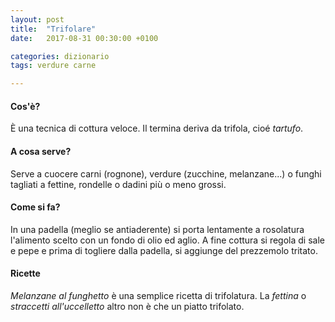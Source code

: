 ```yaml
---
layout: post
title:  "Trifolare"
date:   2017-08-31 00:30:00 +0100

categories: dizionario
tags: verdure carne

---
```


#### Cos'è?
È una tecnica di cottura veloce. Il termina deriva da trifola, cioé *tartufo*.

<!--continua-->

#### A cosa serve?
Serve a cuocere carni (rognone), verdure (zucchine, melanzane...) o funghi tagliati a fettine, rondelle o dadini più o meno grossi.

#### Come si fa?
In una padella (meglio se antiaderente) si porta lentamente a rosolatura l'alimento scelto con un fondo di olio ed aglio.
A fine cottura si regola di sale e pepe e prima di togliere dalla padella, si aggiunge del prezzemolo tritato.

#### Ricette
*Melanzane al funghetto* è una semplice ricetta di trifolatura.
La *fettina* o *straccetti* *all'uccelletto* altro non è che un piatto trifolato.